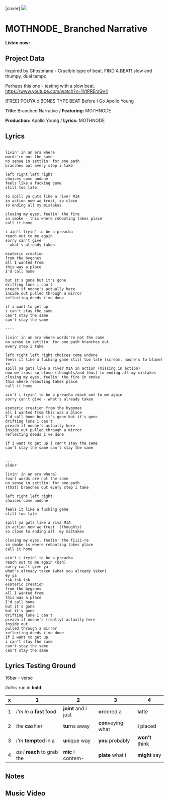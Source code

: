 [cover] ![](57175019_319474918741616_8502199518755923887_n.jpg)

# MOTHNODE_ Branched Narrative

**Listen now:** 

## Project Data

Inspired by Ghostmane - Crucible type of beat.
FIND A BEAT! slow and thumpy, dual  tempo

Perhaps this one - testing with a slow beat. https://www.youtube.com/watch?v=1VtPRErsGv4

[FREE] POUYA x BONES TYPE BEAT Before I Go Apollo Young

**Title:** Branched Narrative / **Featuring:** MOTHNODE

**Production:** Apollo Young / **Lyrics:** MOTHNODE

## Lyrics

```

livin' in an era where
words're not the same
no sense in settlin' for one path
branches out every step i take

left right left right
choices come undone
feels like a fucking game
still too late

to spill ya guts like a river MIA
in action now we trust, so close
to ending all my mistakes

closing my eyes, feelin' the fire
in smoke - this where rebooting takes place
call it home

i ain't tryin' to be a preacha
reach out to me again
sorry can't give
- what's already taken

esoteric creation
from the bygones
all I wanted from
this was a place
I'd call home

but it's gone but it's gone
drifting lone i can't
preach if noone's actually here
inside out pulled through a mirror
reflecting deeds i've done

if i want to get up
i can't stay the same
can't stay the same
can't stay the same

----

livin' in an era where words're not the same
no sense in settlin' for one path branches out
every step i take

left right left right choices come undone
feels it like a fucking game still too late (scream: noone's to blame)
to
spill ya guts like a river MIA in action (missing in action)
now we trust so close (thoughts/and thus) to ending all my mistakes
closing my eyes, feelin' the fire in smoke
this where rebooting takes place
call it home

ain't i tryin' to be a preacha reach out to me again
sorry can't give - what's already taken

esoteric creation from the bygones
all I wanted from this was a place
I'd call home but it's gone but it's gone
drifting lone i can't
preach if noone's actually here
inside out pulled through a mirror
reflecting deeds i've done

if i want to get up i can't stay the same
can't stay the same can't stay the same


---
older

livin' in an era where)
(our) words are not the same
no sense in settlin' for one path
(that) branches out every step i take

left right left right
choices come undone

feels it like a fucking game
still too late

spill ya guts like a riva MIA
in action now we trust  (thoughts)
so close to ending all  my mistakes

closing my eyes, feelin' the fiiii-re
in smoke is where rebooting takes place
call it home

ain't i tryin' to be a preacha
reach out to me again (bah)
sorry can't give ya 
what's already taken (what you already taken)
ey ya
tsk tsk tsk
esoteric creation
from the bygones
all I wanted from
this was a place
I'd call home
but it's gone
but it's gone
drifting lone i can't
preach if noone's (really) actually here
inside out 
pulled through a mirror
reflecting deeds i've done
if i want to get up
i can't stay the same
can't stay the same
can't stay the same

```

## Lyrics Testing Ground

16bar - verse

*italics* run in
**bold**

| x | 1 | 2 | 3 | 4 |
|---|---|---|---|---|
| 1 | *i'm in a* **fast** food | **joint** and i just  | **or**dered a  | **la**tte  |
| 2 | *the* **ca**shier | **tu**rns away  |  **con**veying what |  **i** placed |
| 3 | *i'm* **tempt**ed in a | **u**nique way  |  **you** probably |  **won't** think |
| 4 | *as i* **reach** to grab the |  **mic** i contem-  | **plate** what i | **might** say |

## Notes

## Music Video
